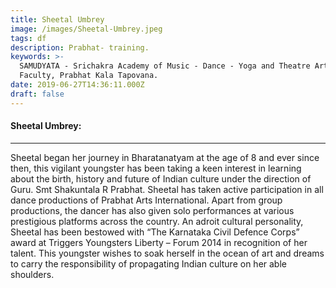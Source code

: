 ```yaml
---
title: Sheetal Umbrey
image: /images/Sheetal-Umbrey.jpeg
tags: df
description: Prabhat- training.
keywords: >-
  SAMUDYATA - Srichakra Academy of Music - Dance - Yoga and Theatre Arts,
  Faculty, Prabhat Kala Tapovana.
date: 2019-06-27T14:36:11.000Z
draft: false
---
```


#### **Sheetal Umbrey:**
---
Sheetal began her journey in Bharatanatyam at the age of 8 and ever since then, this vigilant youngster has been taking a keen interest in learning about the birth, history and future of Indian culture under the direction of Guru. Smt Shakuntala R Prabhat. Sheetal has taken active participation in all dance productions of Prabhat Arts International. Apart from group productions, the dancer has also given solo performances at various prestigious platforms across the country. An adroit cultural personality, Sheetal has been bestowed with “The Karnataka Civil Defence Corps” award at Triggers Youngsters Liberty – Forum 2014 in recognition of her talent. This youngster wishes to soak herself in the ocean of art and dreams to carry the responsibility of propagating Indian culture on her able shoulders.